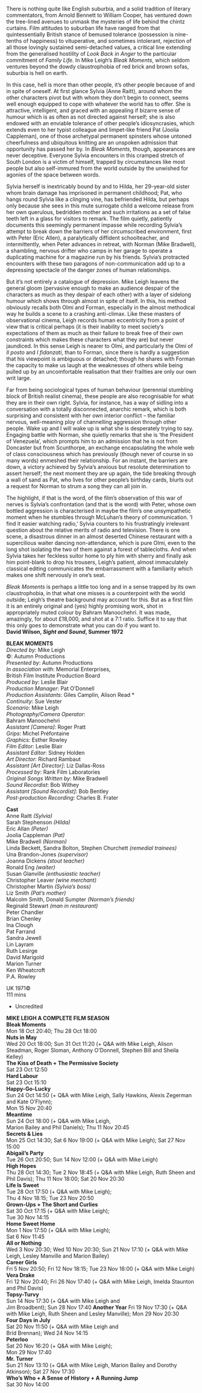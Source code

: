 

There is nothing quite like English suburbia, and a solid tradition of literary commentators, from Arnold Bennett to William Cooper, has ventured down the tree-lined avenues to unmask the mysteries of life behind the chintz curtains. Film attitudes to suburban life have ranged from that quintessentially British stance of bemused tolerance (possession is nine-tenths of happiness) to vituperative, and sometimes intolerant, rejection of all those lovingly sustained semi-detached values, a critical line extending from the generalised hostility of _Look Back in Anger_ to the particular commitment of _Family Life_. In Mike Leigh’s _Bleak Moments_, which seldom ventures beyond the dowdy claustrophobia of red brick and brown sofas, suburbia is hell on earth.

In this case, hell is more than other people, it’s other people because of and in spite of oneself. At first glance Sylvia (Anne Raitt), around whom the other characters pivot but with whom they don’t begin to connect, seems well enough equipped to cope with whatever the world has to offer. She is attractive, intelligent, and graced with an appealing if bizarre sense of humour which is as often as not directed against herself; she is also endowed with an enviable tolerance of other people’s idiosyncrasies, which extends even to her typist colleague and limpet-like friend Pat (Joolia Cappleman), one of those archetypal permanent spinsters whose untoned cheerfulness and ubiquitous knitting are an unspoken admission that opportunity has passed her by.  In _Bleak Moments_, though, appearances are never deceptive. Everyone Sylvia encounters in this cramped stretch of South London is a victim of himself, trapped by circumstances like most people but also self-immured from the world outside by the unwished for agonies of the space between words.

Sylvia herself is inextricably bound by and to Hilda, her 29-year-old sister whom brain damage has imprisoned in permanent childhood; Pat, who hangs round Sylvia like a clinging vine, has befriended Hilda, but perhaps only because she sees in this mute surrogate child a welcome release from her own querulous, bedridden mother and such irritations as a set of false teeth left in a glass for visitors to remark. The film quietly, patiently documents this seemingly permanent impasse while recording Sylvia’s attempt to break down the barriers of her circumscribed environment, first with Peter (Eric Allen), a paralytically diffident schoolteacher, and intermittently, when Peter advances in retreat, with Norman (Mike Bradwell), a shambling, nervous drifter who camps in her garage to operate a duplicating machine for a magazine run by his friends. Sylvia’s protracted encounters with these two paragons of non-communication add up to a depressing spectacle of the danger zones of human relationships.

But it’s not entirely a catalogue of depression. Mike Leigh leavens the general gloom (pervasive enough to make an audience despair of the characters as much as they despair of each other) with a layer of sidelong humour which shows through almost in spite of itself. In this, his method obviously recalls both Olmi and Forman, especially in the almost methodical way he builds a scene to a crashing anti-climax. Like these masters of observational cinema, Leigh records human eccentricity from a point of view that is critical perhaps (it is their inability to meet society’s expectations of them as much as their failure to break free of their own constraints which makes these characters what they are) but never jaundiced. In this sense Leigh is nearer to Olmi, and particularly the Olmi of _Il posto_ and _I fidanzati_, than to Forman, since there is hardly a suggestion that his viewpoint is ambiguous or detached; though he shares with Forman the capacity to make us laugh at the weaknesses of others while being pulled up by an uncomfortable realisation that their frailties are only our own writ large.

Far from being sociological types of human behaviour (perennial stumbling block of British realist cinema), these people are also recognisable for what they are in their own right. Sylvia, for instance, has a way of sidling into a conversation with a totally disconnected, anarchic remark, which is both surprising and consistent with her own interior conflict – the familiar nervous, well-meaning ploy of channelling aggression through other people. Wake up and I will wake up is what she is desperately trying to say. Engaging battle with Norman, she quietly remarks that she is ‘the President of Venezuela’, which prompts him to an admission that he is not from Doncaster but from Scunthorpe, an exchange encapsulating the whole web of class consciousness which has previously (though never of course in so many words) enmeshed their relationship. For an instant, the barriers are down, a victory achieved by Sylvia’s anxious but resolute determination to assert herself; the next moment they are up again, the tide breaking through a wall of sand as Pat, who lives for other people’s birthday cards, blurts out a request for Norman to strum a song they can all join in.

The highlight, if that is the word, of the film’s observation of this war of nerves is Sylvia’s confrontation (and that is the word) with Peter, whose own bottled aggression is characterised in maybe the film’s one unsympathetic moment when he stumbles through McLuhan’s theory of communication. ‘I find it easier watching radio,’ Sylvia counters to his frustratingly irrelevant question about the relative merits of radio and television. There is one scene, a disastrous dinner in an almost deserted Chinese restaurant with a supercilious waiter dancing non-attendance, which is pure Olmi, even to the long shot isolating the two of them against a forest of tablecloths. And when Sylvia takes her feckless suitor home to ply him with sherry and finally ask him point-blank to drop his trousers, Leigh’s patient, almost immaculately classical editing communicates the embarrassment with a familiarity which makes one shift nervously in one’s seat.

_Bleak Moments_ is perhaps a little too long and in a sense trapped by its own claustrophobia, in that what one misses is a counterpoint with the world outside; Leigh’s theatre background may account for this. But as a first film it is an entirely original and (yes) highly promising work, shot in appropriately muted colour by Bahram Manoochehri. It was made, amazingly, for about £18,000, and shot at a 7:1 ratio. Suffice it to say that this only goes to demonstrate what you can do if you want to.<br>
**David Wilson, _Sight and Sound_, Summer 1972**



**BLEAK MOMENTS**<br>
_Directed by_: Mike Leigh  
©: Autumn Productions  
_Presented by_: Autumn Productions  
_In association with_: Memorial Enterprises,  
British Film Institute Production Board  
_Produced by_: Leslie Blair  
_Production Manager_: Pat O’Donnell  
_Production Assistants_: Giles Camplin, Alison Read *  
_Continuity_: Sue Vester  
_Scenario_: Mike Leigh  
_Photography/Camera Operator_:  
Bahram Manoochehri  
_Assistant [Camera]_: Roger Pratt  
_Grips_: Michel Préfontaine  
_Graphics_: Esther Rowley  
_Film Editor_: Leslie Blair  
_Assistant Editor_: Sidney Holden  
_Art Director_: Richard Rambaut  
_Assistant [Art Director]_: Liz Dallas-Ross  
_Processed by_: Rank Film Laboratories  
_Original Songs Written by_: Mike Bradwell  
_Sound Recordist_: Bob Withey  
_Assistant [Sound Recordist]_: Bob Bentley  
_Post-production Recording_: Charles B. Frater

**Cast**<br>
Anne Raitt _(Sylvia)_  
Sarah Stephenson _(Hilda)_  
Eric Allan _(Peter)_  
Joolia Cappleman _(Pat)_  
Mike Bradwell _(Norman)_  
Linda Beckett, Sandra Bolton, Stephen Churchett _(remedial trainees)_  
Una Brandon-Jones _(supervisor)_  
Joanna Dickens _(stout teacher)_  
Ronald Eng _(waiter)_  
Susan Glanville _(enthusiastic teacher)_  
Christopher Leaver _(wine merchant)_  
Christopher Martin _(Sylvia’s boss)_  
Liz Smith _(Pat’s mother)_  
Malcolm Smith, Donald Sumpter _(Norman’s friends)_  
Reginald Stewart _(man in restaurant)_  
Peter Chandler  
Brian Chenley  
Ina Clough  
Pat Farrand  
Sandra Jewell  
Lin Layram  
Ruth Lesirge  
David Marigold  
Marion Turner  
Ken Wheatcroft  
P.A. Rowley

UK 1971©<br>
111 mins<br>

* Uncredited<br>



**MIKE LEIGH A COMPLETE FILM SEASON**<br>
**Bleak Moments**<br>
Mon 18 Oct 20:40; Thu 28 Oct 18:00<br>
**Nuts in May**<br>
Wed 20 Oct 18:00; Sun 31 Oct 11:20 (+ Q&A with Mike Leigh, Alison Steadman, Roger Sloman, Anthony O’Donnell, Stephen Bill and Sheila Kelley)<br>
**The Kiss of Death + The Permissive Society**<br>
Sat 23 Oct 12:50<br>
**Hard Labour**<br>
Sat 23 Oct 15:10<br>
**Happy-Go-Lucky**<br>
Sun 24 Oct 14:50 (+ Q&A with Mike Leigh, Sally Hawkins, Alexis Zegerman and Kate O’Flynn);  
Mon 15 Nov 20:40<br>
**Meantime**<br>
Sun 24 Oct 18:00 (+ Q&A with Mike Leigh,  
Marion Bailey and Phil Daniels); Thu 11 Nov 20:45<br>
**Secrets & Lies**<br>
Mon 25 Oct 14:30; Sat 6 Nov 19:00 (+ Q&A with Mike Leigh); Sat 27 Nov 15:00<br>
**Abigail’s Party**<br>
Tue 26 Oct 20:50; Sun 14 Nov 12:00 (+ Q&A with Mike Leigh)<br>
**High Hopes**<br>
Thu 28 Oct 14:30; Tue 2 Nov 18:45 (+ Q&A with Mike Leigh, Ruth Sheen and Phil Davis);  Thu 11 Nov 18:00; Sat 20 Nov 20:30<br>
**Life Is Sweet**<br>
Tue 28 Oct 17:50 (+ Q&A with Mike Leigh);  
Thu 4 Nov 18:15; Tue 23 Nov 20:50<br>
**Grown-Ups + The Short and Curlies**<br>
Sat 30 Oct 17:15 (+ Q&A with Mike Leigh);  
Tue 30 Nov 14:15<br>
**Home Sweet Home**<br>
Mon 1 Nov 17:50 (+ Q&A with Mike Leigh);  
Sat 6 Nov 11:45<br>
**All or Nothing**<br>
Wed 3 Nov 20:30; Wed 10 Nov 20:30; Sun 21 Nov 17:10 (+ Q&A with Mike Leigh, Lesley Manville and Marion Bailey)<br>
**Career Girls**<br>
Fri 5 Nov 20:50; Fri 12 Nov 18:15; Tue 23 Nov 18:00 (+ Q&A with Mike Leigh)<br>
**Vera Drake**<br>
Fri 12 Nov 20:40; Fri 26 Nov 17:40 (+ Q&A with Mike Leigh, Imelda Staunton and Phil Davis)<br>
**Topsy-Turvy**<br>
Sun 14 Nov 17:30 (+ Q&A with Mike Leigh and  
Jim Broadbent); Sun 28 Nov 17:40
**Another Year**
Fri 19 Nov 17:30 (+ Q&A with Mike Leigh, Ruth Sheen and Lesley Manville); Mon 29 Nov 20:30<br>
**Four Days in July**<br>
Sat 20 Nov 11:50 (+ Q&A with Mike Leigh and  
Bríd Brennan); Wed 24 Nov 14:15<br>
**Peterloo**<br>
Sat 20 Nov 16:20 (+ Q&A with Mike Leigh);  
Mon 29 Nov 17:40<br>
**Mr. Turner**<br>
Sun 21 Nov 13:10 (+ Q&A with Mike Leigh, Marion Bailey and Dorothy Atkinson); Sat 27 Nov 17:30<br>
**Who’s Who + A Sense of History  + A Running Jump**<br>
Sat 30 Nov 14:00<br>
<!--stackedit_data:
eyJoaXN0b3J5IjpbMTMzMDc5MTI1XX0=
-->